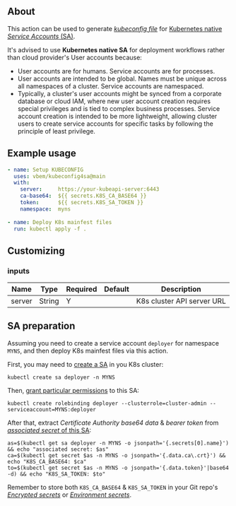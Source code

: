 ## About

This action can be used to generate [*kubeconfig file*](https://kubernetes.io/docs/concepts/configuration/organize-cluster-access-kubeconfig/) for [Kubernetes native *Service Accounts* (SA)](https://kubernetes.io/docs/reference/access-authn-authz/service-accounts-admin/).

It's advised to use **Kubernetes native SA** for deployment workflows rather than cloud provider's User accounts because:
- User accounts are for humans. Service accounts are for processes.
- User accounts are intended to be global. Names must be unique across all namespaces of a cluster. Service accounts are namespaced.
- Typically, a cluster's user accounts might be synced from a corporate database or cloud IAM, where new user account creation requires special privileges and is tied to complex business processes. Service account creation is intended to be more lightweight, allowing cluster users to create service accounts for specific tasks by following the principle of least privilege.

## Example usage

```yaml
- name: Setup KUBECONFIG
  uses: vbem/kubeconfig4sa@main
  with:
    server:     https://your-kubeapi-server:6443
    ca-base64:  ${{ secrets.K8S_CA_BASE64 }}
    token:      ${{ secrets.K8S_SA_TOKEN }}
    namespace:  myns
    
- name: Deploy K8s mainfest files
  run: kubectl apply -f .
```

## Customizing

### inputs


Name | Type | Required | Default | Description
--- | --- | --- | --- | ---
server | String | Y |  | K8s cluster API server URL



## SA preparation

Assuming you need to create a service account `deployer` for namespace `MYNS`, and then deploy K8s mainfest files via this action.

First, you may need to [create a SA](https://kubernetes.io/docs/reference/access-authn-authz/authentication/#service-account-tokens) in you K8s cluster:
```shell
kubectl create sa deployer -n MYNS
```

Then, [grant particular permissions](https://kubernetes.io/docs/reference/access-authn-authz/rbac/#service-account-permissions) to this SA:
```shell
kubectl create rolebinding deployer --clusterrole=cluster-admin --serviceaccount=MYNS:deployer
```

After that, extract *Certificate Authority base64 data* & *bearer token* from [*associated secret* of this SA](https://kubernetes.io/docs/reference/access-authn-authz/authentication/#service-account-tokens):
```shell
as=$(kubectl get sa deployer -n MYNS -o jsonpath='{.secrets[0].name}') && echo "associated secret: $as"
ca=$(kubectl get secret $as -n MYNS -o jsonpath='{.data.ca\.crt}') && echo "K8S_CA_BASE64: $ca"
to=$(kubectl get secret $as -n MYNS -o jsonpath='{.data.token}'|base64 -d) && echo "K8S_SA_TOKEN: $to"
```

Remember to store both `K8S_CA_BASE64` & `K8S_SA_TOKEN` in your Git repo's [*Encrypted secrets*](https://docs.github.com/en/actions/security-guides/encrypted-secrets) or [*Environment secrets*](https://docs.github.com/en/actions/deployment/targeting-different-environments/using-environments-for-deployment#environment-secrets).
